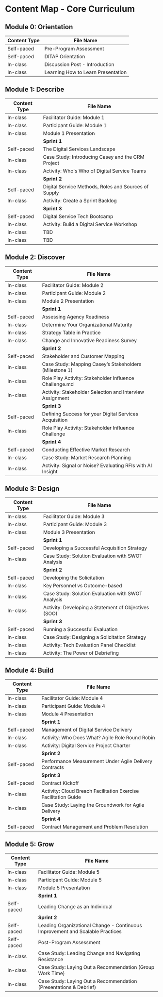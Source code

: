 # Content Map - Core Curriculum

## Module 0: Orientation
| Content Type | File Name |
|------------------------|----------------------------------------------------|
| Self-paced             | Pre-Program Assessment                             |
| Self-paced             | DITAP Orientation                                  |
| In-class               | Discussion Post - Introduction                     |
| In-class               | Learning How to Learn Presentation                 |

## Module 1: Describe
| Content Type | File Name |
|------------------------|----------------------------------------------------|
| In-class               | Facilitator Guide: Module 1                        |
| In-class               | Participant Guide: Module 1                        |
| In-class               | Module 1 Presentation                              |
|                        | **Sprint 1**                                       |
| Self-paced             | The Digital Services Landscape                     |
| In-class               | Case Study: Introducing Casey and the CRM Project  |
| In-class               | Activity: Who's Who of Digital Service Teams       |
|                        | **Sprint 2**                                       |
| Self-paced             | Digital Service Methods, Roles and Sources of Supply |
| In-class               | Activity: Create a Sprint Backlog                  |
|                        | **Sprint 3**                                       |
| Self-paced             | Digital Service Tech Bootcamp                      |
| In-class               | Activity: Build a Digital Service Workshop         |
| In-class               | TBD                                                |
| In-class               | TBD                                                |

## Module 2: Discover
| Content Type | File Name |
|------------------------|----------------------------------------------------|
| In-class               | Facilitator Guide: Module 2                        |
| In-class               | Participant Guide: Module 2                        |
| In-class               | Module 2 Presentation                              |
|                        | **Sprint 1**                                       |
| Self-paced             | Assessing Agency Readiness                         |
| In-class               | Determine Your Organizational Maturity             |
| In-class               | Strategy Table in Practice                         |
| In-class               | Change and Innovative Readiness Survey             |
|                        | **Sprint 2**                                       |
| Self-paced             | Stakeholder and Customer Mapping                   |
| In-class               | Case Study: Mapping Casey’s Stakeholders (Milestone 1) |
| In-class               | Role Play Activity: Stakeholder Influence Challenge.md |
| In-class               | Activity: Stakeholder Selection and Interview Assignment |
|                        | **Sprint 3**                                       |
| Self-paced             | Defining Success for your Digital Services Acquisition |
| In-class               | Role Play Activity: Stakeholder Influence Challenge|
|                        | **Sprint 4**                                       |
| Self-paced             | Conducting Effective Market Research               |
| In-class               | Case Study: Market Research Planning               |
| In-class               | Activity: Signal or Noise? Evaluating RFIs with AI Insight |

## Module 3: Design
| Content Type | File Name |
|------------------------|----------------------------------------------------|
| In-class               | Facilitator Guide: Module 3                        |
| In-class               | Participant Guide: Module 3                        |
| In-class               | Module 3 Presentation                              |
|                        | **Sprint 1**                                       |
| Self-paced             | Developing a Successful Acquisition Strategy       |
| In-class               | Case Study: Solution Evaluation with SWOT Analysis |
|                        | **Sprint 2**                                       |
| Self-paced             | Developing the Solicitation                        |
| In-class               | Key Personnel vs Outcome-based                     |
| In-class               | Case Study: Solution Evaluation with SWOT Analysis |
| In-class               | Activity: Developing a Statement of Objectives (SOO) |
|                        | **Sprint 3**                                       |
| Self-paced             | Running a Successful Evaluation                    |
| In-class               | Case Study: Designing a Solicitation Strategy      |
| In-class               | Activity: Tech Evaluation Panel Checklist          |
| In-class               | Activity: The Power of Debriefing                  |

## Module 4: Build
| Content Type | File Name |
|------------------------|----------------------------------------------------|
| In-class               | Facilitator Guide: Module 4                        |
| In-class               | Participant Guide: Module 4                        |
| In-class               | Module 4 Presentation                              |
|                        | **Sprint 1**                                       |
| Self-paced             | Management of Digital Service Delivery             |
| In-class               | Activity: Who Does What? Agile Role Round Robin    | 
| In-class               | Activity: Digital Service Project Charter          |
|                        | **Sprint 2**                                       |
| Self-paced             | Performance Measurement Under Agile Delivery Contracts |
|                        | **Sprint 3**                                       |
| Self-paced             | Contract Kickoff                                   |
| In-class               | Activity: Cloud Breach Facilitation Exercise Facilitation Guide |
| In-class               | Case Study: Laying the Groundwork for Agile Delivery |
|                        | **Sprint 4**                                       |
| Self-paced             | Contract Management and Problem Resolution         |

## Module 5: Grow
| Content Type | File Name |
|------------------------|----------------------------------------------------|
| In-class               | Facilitator Guide: Module 5                        |
| In-class               | Participant Guide: Module 5                        |
| In-class               | Module 5 Presentation                              |
|                        | **Sprint 1**                                       |
| Self-paced             | Leading Change as an Individual                    |
|                        | **Sprint 2**                                       |
| Self-paced             | Leading Organizational Change - Continuous Improvement and Scalable Practices|
| Self-paced             | Post-Program Assessment                            |
| In-class               | Case Study: Leading Change and Navigating Resistance |
| In-class               | Case Study: Laying Out a Recommendation (Group Work Time) |
| In-class               | Case Study: Laying Out a Recommendation (Presentations & Debrief)|
